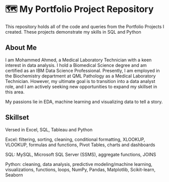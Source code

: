 # 🗺 My Portfolio Project Repository
This repository holds all of the code and queries from the Portfolio Projects I created. These projects demonstrate my skills in SQL and Python


## About Me

I am Mohammed Ahmed, a Medical Laboratory Technician with a keen interest in data analysis. I hold a Biomedical Science degree and am certified as an IBM Data Science Professional. Presently, I am employed in the Biochemistry department at QML Pathology as a Medical Laboratory Technician. However, my ultimate goal is to transition into a data analyst role, and I am actively seeking new opportunities to expand my skillset in this area.

My passions lie in EDA, machine learning and visualizing data to tell a story.





## Skillset

Versed in Excel, SQL, Tableau and Python

Excel: filtering, sorting, cleaning, conditional formatting, XLOOKUP, VLOOKUP, formulas and functions, Pivot Tables, charts and dashboards

SQL: MySQL, Microsoft SQL Server (SSMS), aggregate functions, JOINS

Python: cleaning, data analysis, predictive modeling/machine learning, visualizations, functions, loops, NumPy, Pandas, Matplotlib, Scikit-learn, Seaborn
